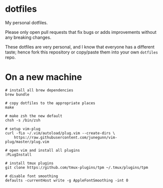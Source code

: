 dotfiles
========

My personal dotfiles. 

Please only open pull requests that fix bugs or adds improvements without any
breaking changes.

These dotfiles are very personal, and I know that everyone has a different
taste; hence fork this repository or copy/paste them into your own `dotfiles`
repo.

# On a new machine

```
# install all brew dependencies
brew bundle

# copy dotfiles to the appropriate places
make

# make zsh the new default
chsh -s /bin/zsh

# setup vim-plug
curl -fLo ~/.vim/autoload/plug.vim --create-dirs \
    https://raw.githubusercontent.com/junegunn/vim-plug/master/plug.vim

# open vim and install all plugins
:PLugInstall

# install tmux plugins
git clone https://github.com/tmux-plugins/tpm ~/.tmux/plugins/tpm

# disable font smoothing
defaults -currentHost write -g AppleFontSmoothing -int 0
```
